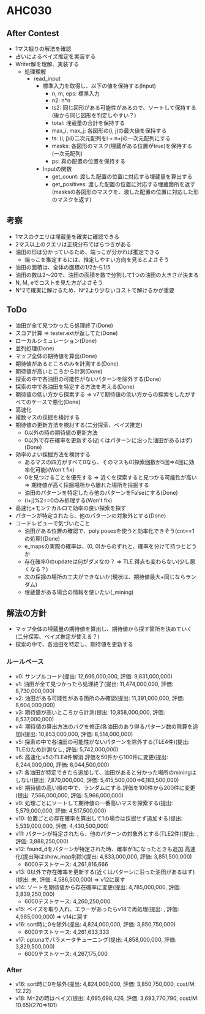 # AHC030

## After Contest

- 1マス掘りの解法を確認
- 占いによるベイズ推定を実装する
- Writer解を理解、実装する
  - 処理理解
    - read_input
      - 標準入力を取得し、以下の値を保持する(Input)
        - n, m, eps: 標準入力
        - n2: n*n
        - ts2: 同じ図形がある可能性があるので、ソートして保持する(後から同じ図形を判定しやすい？)
        - total: 埋蔵量の合計を保持する
        - max_i, max_j: 各図形の(i, j)の最大値を保持する
        - ts: (i, j)の二次元配列をi + n+jの一次元配列にする
        - masks: 各図形のマスク(埋蔵がある位置がtrue)を保持する(一次元配列)
        - ps: 真の配置の位置を保持する
      - Inputの関数
        - get_count: 渡した配置の位置に対応する埋蔵量を算出する
        - get_positives: 渡した配置の位置に対応する埋蔵箇所を返す(masksの各図形のマスクを、渡した配置の位置に対応した形のマスクを返す)

## 考察

- 1マスのクエリは埋蔵量を確実に確認できる
- 2マス以上のクエリは正規分布でばらつきがある
- 油田の形は分かっているため、端っこが分かれば推定できる
  - 端っこを推定するには、推定しやすい方向を見るとよさそう
- 油田の面積は、全体の面積の1/2から1/5
- 油田の数は2～20で、油田の面積を数で分割して1つの油田の大きさが決まる
- N, M, eでコストを見た方がよさそう
- N^2で確実に解けるため、N^2より少ないコストで解けるかが重要

## ToDo

- 油田が全て見つかったら処理終了(Done)
- スコア計算 => tester.extが返してた(Done)
- ローカルシミュレーション(Done)
- 並列処理(Done)
- マップ全体の期待値を算出(Done)
- 期待値があるところのみを計測する(Done)
- 期待値が高いところから計測(Done)
- 探索の中で各油田の可能性がないパターンを除外する(Done)
- 探索の中で各油田を特定する方法を考える(Done)
- 期待値の低い方から探索する => v7で期待値の低い方からの探索をしたがすべてのケースで悪化(Done)
- 高速化
- 複数マスの採掘を検討する
- 期待値の更新方法を検討する(二分探索、ベイズ推定)
  - 0以外の時の期待値の更新方法
  - 0以外で存在確率を更新する(近くはパターンに沿った油田があるはず)(Done)
- 効率のよい採掘方法を検討する
  - あるマスの四方がすべて0なら、そのマスも0(探索回数が5回=>4回に効率化可能)(Won't fix)
  - 0を見つけることを優先する => 近くを探索すると見つかる可能性が高い => 期待値が高く採掘場所から離れた場所を採掘する
  - 油田のパターンを特定したら他のパターンをFalseにする(Done)
  - (i+j)%2==0のみ処理する(Won't fix)
- 高速化+モンテカルロで効率の良い探索を探す
- パターンが特定されたら、他のパターンの対象外とする(Done)
- コードレビューで気づいたこと
  - 油田がある位置の確認で、poly.posesを使うと効率化できそう(cnt==1の処理)(Done)
  - e_mapsの実際の確率は、(0, 0)からのずれと、確率を分けて持つとどうか
  - 存在確率0のupdateは何がダメなの？ => TLE.得点も変わらない(少し悪くなる？)
  - 次の採掘の場所の工夫ができないか(現状は、期待値最大+同じならランダム)
  - 埋蔵量がある場合の情報を使いたい(_mining)

## 解法の方針

- マップ全体の埋蔵量の期待値を算出し、期待値から探す箇所を決めていく(二分探索、ベイズ推定が使える？)
- 探索の中で、各油田を特定し、期待値を更新する

### ルールベース

- v0: サンプルコード(提出: 12,696,000,000, 評価: 9,831,000,000)
- v1: 油田が全て見つかったら処理終了(提出: 11,474,000,000, 評価: 8,730,000,000)
- v2: 油田がある可能性がある箇所のみ確認(提出: 11,391,000,000, 評価: 8,604,000,000)
- v3: 期待値が高いところから計測(提出: 10,858,000,000, 評価: 8,537,000,000)
- v4: 期待値の算出方法のバグを修正(各油田のあり得るパターン数の除算を追加)(提出: 10,853,000,000, 評価: 8,514,000,000)
- v5: 探索の中で各油田の可能性がないパターンを除外する(TLE4件)(提出: TLEのため計測なし, 評価: 5,742,000,000)
- v6: 高速化.v5のTLE4件解消.評価を50件から100件に変更(提出: 8,244,000,000, 評価: 6,044,500,000)
- v7: 各油田が特定できたら追加して、油田があると分かった場所のminingはしない(提出: 7,870,000,000, 評価: 5,415,500,000=>6,183,500,000)
- v8: 期待値の高い順の中で、ランダムにする.評価を100件から200件に変更(提出: 7,566,000,000, 評価: 5,966,000,000)
- v9: 処理ごとにソートして期待値の一番高いマスを探索する(提出: 5,579,000,000, 評価: 4,517,500,000)
- v10: 位置ごとの存在確率を算出して1の場合は採掘せず追加する(提出: 5,539,000,000, 評価: 4,430,500,000)
- v11: パターンが特定されたら、他のパターンの対象外とする(TLE2件)(提出: , 評価: 3,888,250,000)
- v12: found_dをパターンが特定された時、確率が1になったときも追加.高速化(提出時はshow_map削除)(提出: 4,833,000,000, 評価: 3,851,500,000)
  - 6000テストケース: 4,261,816,666
- v13: 0以外で存在確率を更新する(近くはパターンに沿った油田があるはず)(提出: 未, 評価: 4,586,500,000) => v12に戻す
- v14: ソートを期待値から存在確率に変更(提出: 4,785,000,000, 評価: 3,839,250,000)
  - 6000テストケース: 4,260,250,000
- v15: ベイズを取り入れ、エラーがあったらv14で再処理(提出: , 評価: 4,985,000,000) => v14に戻す
- v16: sort時に0を除外(提出: 4,824,000,000, 評価: 3,850,750,000)
  - 6000テストケース: 4,261,633,333
- v17: optunaでパラメータチューニング(提出: 4,858,000,000, 評価: 3,829,500,000)
  - 6000テストケース: 4,267,175,000

### After

- v16: sort時に0を除外(提出: 4,824,000,000, 評価: 3,850,750,000, cost/M: 12.22)
- v18: M=2の時はベイズ(提出: 4,695,698,426, 評価: 3,693,770,790, cost/M: 10.65)(270=>101)
